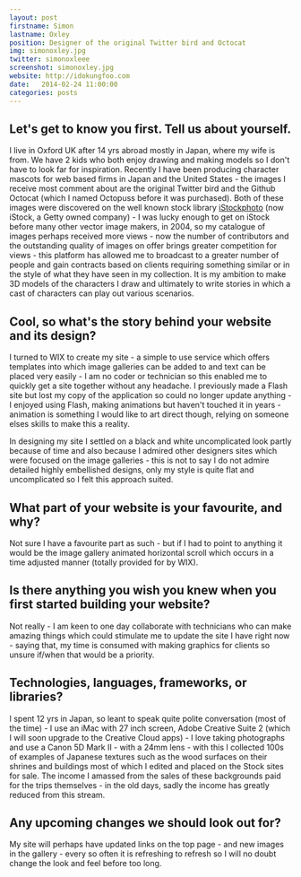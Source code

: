 ```yaml
---
layout: post
firstname: Simon
lastname: Oxley
position: Designer of the original Twitter bird and Octocat
img: simonoxley.jpg
twitter: simonoxleee
screenshot: simonoxley.jpg
website: http://idokungfoo.com
date:   2014-02-24 11:00:00
categories: posts
---
```


## Let's get to know you first. Tell us about yourself.

I live in Oxford UK after 14 yrs abroad mostly in Japan, where my wife is from. We have 2 kids who both enjoy drawing and making models so I don't have to look far for inspiration. Recently I have been producing character mascots for web based firms in Japan and the United States - the images I receive most comment about are the original Twitter bird and the Github Octocat (which I named Octopuss before it was purchased). Both of these images were discovered on the well known stock library [iStockphoto](http://www.istockphoto.com) (now iStock, a Getty owned company) - I was lucky enough to get on iStock before many other vector image makers, in 2004, so my catalogue of images perhaps received more views - now the number of contributors and the outstanding quality of images on offer brings greater competition for views - this platform has allowed me to broadcast to a greater number of people and gain contracts based on clients requiring something similar or in the style of what they have seen in my collection. It is my ambition to make 3D models of the characters I draw and ultimately to write stories in which a cast of characters can play out various scenarios.

## Cool, so what's the story behind your website and its design?

I turned to WIX to create my site - a simple to use service which offers templates into which image galleries can be added to and text can be placed very easily - I am no coder or technician so this enabled me to quickly get a site together without any headache. I previously made a Flash site but lost my copy of the application so could no longer update anything - I enjoyed using Flash, making animations but haven't touched it in years - animation is something I would like to art direct though, relying on someone elses skills to make this a reality.

In designing my site I settled on a black and white uncomplicated look partly because of time and also because I admired other designers sites which were focused on the image galleries - this is not to say I do not admire detailed highly embellished designs, only my style is quite flat and uncomplicated so I felt this approach suited.

## What part of your website is your favourite, and why?

Not sure I have a favourite part as such - but if I had to point to anything it would be the image gallery animated horizontal scroll which occurs in a time adjusted manner (totally provided for by WIX).

## Is there anything you wish you knew when you first started building your website?

Not really - I am keen to one day collaborate with technicians who can make amazing things which could stimulate me to update the site I have right now - saying that, my time is consumed with making graphics for clients so unsure if/when that would be a priority.

## Technologies, languages, frameworks, or libraries?

I spent 12 yrs in Japan, so leant to speak quite polite conversation (most of the time) - I use an iMac with 27 inch screen, Adobe Creative Suite 2 (which I will soon upgrade to the Creative Cloud apps) - I love taking photographs and use a Canon 5D Mark II - with a 24mm lens - with this I collected 100s of examples of Japanese textures such as the wood surfaces on their shrines and buildings most of which I edited and placed on the Stock sites for sale. The income I amassed from the sales of these backgrounds paid for the trips themselves - in the old days, sadly the income has greatly reduced from this stream.

## Any upcoming changes we should look out for?

My site will perhaps have updated links on the top page - and new images in the gallery - every so often it is refreshing to refresh so I will no doubt change the look and feel before too long.
